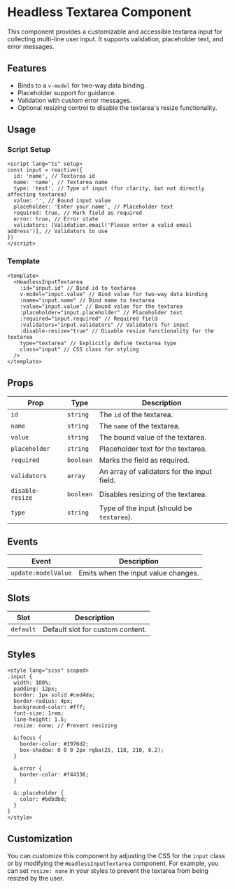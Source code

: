 # Headless Textarea Component

This component provides a customizable and accessible textarea input for collecting multi-line user input. It supports validation, placeholder text, and error messages.

## Features

- Binds to a `v-model` for two-way data binding.
- Placeholder support for guidance.
- Validation with custom error messages.
- Optional resizing control to disable the textarea's resize functionality.

## Usage

### Script Setup

```vue
<script lang="ts" setup>
const input = reactive({
  id: 'name', // Textarea id
  name: 'name', // Textarea name
  type: 'text', // Type of input (for clarity, but not directly affecting textarea)
  value: '', // Bound input value
  placeholder: 'Enter your name', // Placeholder text
  required: true, // Mark field as required
  error: true, // Error state
  validators: [Validation.email('Please enter a valid email address')], // Validators to use
})
</script>
```

### Template

```vue
<template>
  <HeadlessInputTextarea
    :id="input.id" // Bind id to textarea
    v-model="input.value" // Bind value for two-way data binding
    :name="input.name" // Bind name to textarea
    :value="input.value" // Bound value for the textarea
    :placeholder="input.placeholder" // Placeholder text
    :required="input.required" // Required field
    :validators="input.validators" // Validators for input
    :disable-resize="true" // Disable resize functionality for the textarea
    type="textarea" // Explicitly define textarea type
    class="input" // CSS class for styling
  />
</template>
```

## Props

| Prop             | Type      | Description                                 |
| ---------------- | --------- | ------------------------------------------- |
| `id`             | `string`  | The `id` of the textarea.                   |
| `name`           | `string`  | The `name` of the textarea.                 |
| `value`          | `string`  | The bound value of the textarea.            |
| `placeholder`    | `string`  | Placeholder text for the textarea.          |
| `required`       | `boolean` | Marks the field as required.                |
| `validators`     | `array`   | An array of validators for the input field. |
| `disable-resize` | `boolean` | Disables resizing of the textarea.          |
| `type`           | `string`  | Type of the input (should be `textarea`).   |

## Events

| Event               | Description                         |
| ------------------- | ----------------------------------- |
| `update:modelValue` | Emits when the input value changes. |

## Slots

| Slot      | Description                      |
| --------- | -------------------------------- |
| `default` | Default slot for custom content. |

## Styles

```vue
<style lang="scss" scoped>
.input {
  width: 100%;
  padding: 12px;
  border: 1px solid #ced4da;
  border-radius: 4px;
  background-color: #fff;
  font-size: 1rem;
  line-height: 1.5;
  resize: none; // Prevent resizing

  &:focus {
    border-color: #1976d2;
    box-shadow: 0 0 0 2px rgba(25, 118, 210, 0.2);
  }

  &.error {
    border-color: #f44336;
  }

  &::placeholder {
    color: #bdbdbd;
  }
}
</style>
```

## Customization

You can customize this component by adjusting the CSS for the `input` class or by modifying the `HeadlessInputTextarea` component. For example, you can set `resize: none` in your styles to prevent the textarea from being resized by the user.
